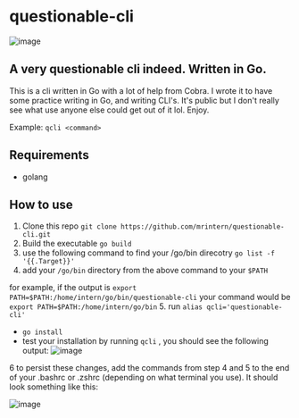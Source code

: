 # questionable-cli
![image](https://user-images.githubusercontent.com/24460340/182623974-eb0641b1-c686-4261-9cca-1a57c4077f1d.png)
## A very questionable cli indeed. Written in Go.

This is a cli written in Go with a lot of help from Cobra. I wrote it to have some practice writing in Go, and writing CLI's. 
It's public but I don't really see what use anyone else could get out of it lol. Enjoy.

Example: `qcli <command>`

## Requirements
- golang 

## How to use

1.  Clone this repo `git clone https://github.com/mrintern/questionable-cli.git`
2.  Build the executable `go build`
3.  use the following command to find your /go/bin direcotry
 `go list -f '{{.Target}}'`
4.  add your `/go/bin` directory from the above command to your `$PATH`

for example, if the output is `export PATH=$PATH:/home/intern/go/bin/questionable-cli` your command would be `export PATH=$PATH:/home/intern/go/bin`
5.  run `alias qcli='questionable-cli'`
- `go install`
- test your installation by running `qcli` ,  you should see the following output:
![image](https://user-images.githubusercontent.com/24460340/183295404-2a162fd0-b7c1-4399-ada5-84a2b65911a7.png)

6 to persist these changes, add the commands from step 4 and 5 to the end of your .bashrc or .zshrc (depending on what terminal you use). It should look something like this:

![image](https://user-images.githubusercontent.com/24460340/183295674-881d8113-d79f-4dd7-af9e-b046ef4796b0.png)

